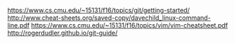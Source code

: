 https://www.cs.cmu.edu/~15131/f16/topics/git/getting-started/
http://www.cheat-sheets.org/saved-copy/davechild_linux-command-line.pdf
https://www.cs.cmu.edu/~15131/f16/topics/vim/vim-cheatsheet.pdf
http://rogerdudler.github.io/git-guide/
